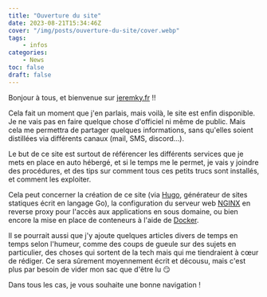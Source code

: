 ```yaml
---
title: "Ouverture du site"
date: 2023-08-21T15:34:46Z
cover: "/img/posts/ouverture-du-site/cover.webp"
tags:
    - infos
categories:
    - News
toc: false
draft: false
---
```


Bonjour à tous, et bienvenue sur [jeremky.fr](https://www.jeremky.fr) !!

Cela fait un moment que j'en parlais, mais voilà, le site est enfin disponible. Je ne vais pas en faire quelque chose d'officiel ni même de public. Mais cela me permettra de partager quelques informations, sans qu'elles soient distillées via différents canaux (mail, SMS, discord...).

Le but de ce site est surtout de référencer les différents services que je mets en place en auto hébergé, et si le temps me le permet, je vais y joindre des procédures, et des tips sur comment tous ces petits trucs sont installés, et comment les exploiter.

Cela peut concerner la création de ce site (via [Hugo](https://gohugo.io/), générateur de sites statiques écrit en langage Go), la configuration du serveur web [NGINX](https://www.nginx.com/) en reverse proxy pour l'accès aux applications en sous domaine, ou bien encore la mise en place de conteneurs à l'aide de [Docker](https://www.docker.com/).

Il se pourrait aussi que j'y ajoute quelques articles divers de temps en temps selon l'humeur, comme des coups de gueule sur des sujets en particulier, des choses qui sortent de la tech mais qui me tiendraient à cœur de rédiger. Ce sera sûrement moyennement écrit et décousu, mais c'est plus par besoin de vider mon sac que d'être lu :smirk:

Dans tous les cas, je vous souhaite une bonne navigation !
